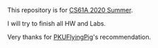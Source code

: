 This repository is for [CS61A 2020 Summer](https://inst.eecs.berkeley.edu/~cs61a/su20/).

I will try to finish all HW and Labs.

Very thanks for [PKUFlyingPig](https://github.com/PKUFlyingPig)'s recommendation.

